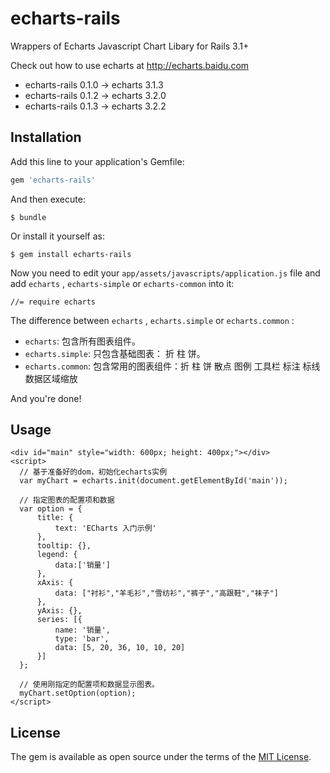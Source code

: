 # echarts-rails

Wrappers of Echarts Javascript Chart Libary for Rails 3.1+

Check out how to use echarts at http://echarts.baidu.com

* echarts-rails 0.1.0 -> echarts 3.1.3
* echarts-rails 0.1.2 -> echarts 3.2.0
* echarts-rails 0.1.3 -> echarts 3.2.2

## Installation

Add this line to your application's Gemfile:

```ruby
gem 'echarts-rails'
```

And then execute:

    $ bundle

Or install it yourself as:

    $ gem install echarts-rails


Now you need to edit your `app/assets/javascripts/application.js` file and add `echarts` , `echarts-simple` or `echarts-common` into it:

```
//= require echarts
```

The difference between `echarts` , `echarts.simple` or `echarts.common` :

* `echarts`: 包含所有图表组件。
* `echarts.simple`: 只包含基础图表： 折 柱 饼。
* `echarts.common`: 包含常用的图表组件：折 柱 饼 散点 图例 工具栏 标注 标线 数据区域缩放

And you're done!




## Usage

```
<div id="main" style="width: 600px; height: 400px;"></div>
<script>
  // 基于准备好的dom，初始化echarts实例
  var myChart = echarts.init(document.getElementById('main'));

  // 指定图表的配置项和数据
  var option = {
      title: {
          text: 'ECharts 入门示例'
      },
      tooltip: {},
      legend: {
          data:['销量']
      },
      xAxis: {
          data: ["衬衫","羊毛衫","雪纺衫","裤子","高跟鞋","袜子"]
      },
      yAxis: {},
      series: [{
          name: '销量',
          type: 'bar',
          data: [5, 20, 36, 10, 10, 20]
      }]
  };

  // 使用刚指定的配置项和数据显示图表。
  myChart.setOption(option);
</script>
```



## License

The gem is available as open source under the terms of the [MIT License](http://opensource.org/licenses/MIT).

